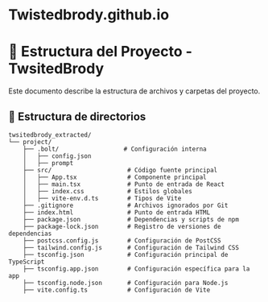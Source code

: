 # Twistedbrody.github.io
# 📂 Estructura del Proyecto - TwsitedBrody

Este documento describe la estructura de archivos y carpetas del proyecto.

## 📁 Estructura de directorios

```plaintext
twsitedbrody_extracted/
└── project/
    ├── .bolt/                  # Configuración interna
    │   ├── config.json
    │   ├── prompt
    ├── src/                     # Código fuente principal
    │   ├── App.tsx              # Componente principal
    │   ├── main.tsx             # Punto de entrada de React
    │   ├── index.css            # Estilos globales
    │   ├── vite-env.d.ts        # Tipos de Vite
    ├── .gitignore               # Archivos ignorados por Git
    ├── index.html               # Punto de entrada HTML
    ├── package.json             # Dependencias y scripts de npm
    ├── package-lock.json        # Registro de versiones de dependencias
    ├── postcss.config.js        # Configuración de PostCSS
    ├── tailwind.config.js       # Configuración de Tailwind CSS
    ├── tsconfig.json            # Configuración principal de TypeScript
    ├── tsconfig.app.json        # Configuración específica para la app
    ├── tsconfig.node.json       # Configuración para Node.js
    ├── vite.config.ts           # Configuración de Vite
